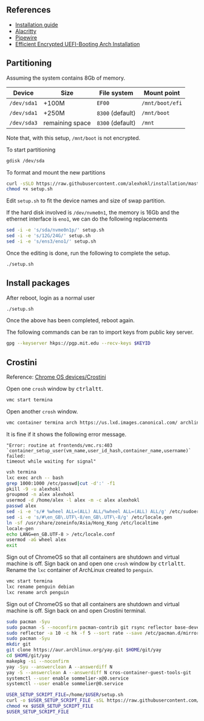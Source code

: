 ## References

- [Installation guide](https://wiki.archlinux.org/title/installation_guide)
- [Alacritty](https://wiki.archlinux.org/title/Alacritty)
- [Pipewire](https://wiki.archlinux.org/title/PipeWire)
- [Efficient Encrypted UEFI-Booting Arch
  Installation](https://gist.github.com/HardenedArray/31915e3d73a4ae45adc0efa9ba458b07)

## Partitioning

Assuming the system contains 8Gb of memory.

| Device      | Size            | File system      | Mount point     |
| ---         | ---             | ---              | ---             |
| `/dev/sda1` | +100M           | `EF00`           | `/mnt/boot/efi` |
| `/dev/sda1` | +250M           | `8300` (default) | `/mnt/boot`     |
| `/dev/sda3` | remaining space | `8300` (default) | `/mnt`          |

Note that, with this setup, `/mnt/boot` is not encrypted.

To start partitioning

```sh
gdisk /dev/sda
```

To format and mount the new partitions

```sh
curl -sSLO https://raw.githubusercontent.com/alexhokl/installation/master/archlinux/setup.sh
chmod +x setup.sh
```

Edit `setup.sh` to fit the device names and size of swap partition.

If the hard disk involved is `/dev/nvme0n1`, the memory is 16Gb and the ethernet
interface is `eno1`, we can do the following replacements

```sh
sed -i -e 's/sda/nvme0n1p/' setup.sh
sed -i -e 's/12G/24G/' setup.sh
sed -i -e 's/ens3/eno1/' setup.sh
```
Once the editing is done, run the following to complete the setup.

```sh
./setup.sh
```

## Install packages

After reboot, login as a normal user

```sh
./setup.sh
```

Once the above has been completed, reboot again.

The following commands can be ran to import keys from public key server.

```sh
gpg --keyserver hkps://pgp.mit.edu --recv-keys $KEYID
```

## Crostini

Reference: [Chrome OS
devices/Crostini](https://wiki.archlinux.org/title/Chrome_OS_devices/Crostini)

Open one `crosh` window by <kbd>ctrl</kbd><kbd>alt</kbd><kbd>t</kbd>.

```sh
vmc start termina
```

Open another `crosh` window.

```sh
vmc container termina arch https://us.lxd.images.canonical.com/ archlinux/current
```

It is fine if it shows the following error message.

```
"Error: routine at frontends/vmc.rs:403
`container_setup_user(vm_name,user_id_hash,container_name,username)` failed:
timeout while waiting for signal"
```

```sh
vsh termina
lxc exec arch -- bash
grep 1000:1000 /etc/passwd|cut -d':' -f1
pkill -9 -u alexhokl
groupmod -n alex alexhokl
usermod -d /home/alex -l alex -m -c alex alexhokl
passwd alex
sed -i -e 's/# %wheel ALL=(ALL) ALL/%wheel ALL=(ALL) ALL/g' /etc/sudoers
sed -i -e 's/#\en_GB\.UTF\-8/en_GB\.UTF\-8/g' /etc/locale.gen
ln -sf /usr/share/zoneinfo/Asia/Hong_Kong /etc/localtime
locale-gen
echo LANG=en_GB.UTF-8 > /etc/locale.conf
usermod -aG wheel alex
exit
```

Sign out of ChromeOS so that all containers are shutdown and virtual machine is
off. Sign back on and open one `crosh` window by
<kbd>ctrl</kbd><kbd>alt</kbd><kbd>t</kbd>. Rename the `lxc` container of
ArchLinux created to `penguin`.

```sh
vmc start termina
lxc rename penguin debian
lxc rename arch penguin
```

Sign out of ChromeOS so that all containers are shutdown and virtual machine is
off. Sign back on and open Crostini terminal.

```sh
sudo pacman -Syu
sudo pacman -S --noconfirm pacman-contrib git rsync reflector base-devel wayland xorg-xwayland
sudo reflector -a 10 -c hk -f 5 --sort rate --save /etc/pacman.d/mirrorlist
sudo pacman -Syu
mkdir git
git clone https://aur.archlinux.org/yay.git $HOME/git/yay
cd $HOME/git/yay
makepkg -si --noconfirm
yay -Syu --answerclean A --answerdiff N
yay -S --answerclean A --answerdiff N cros-container-guest-tools-git
systemctl --user enable sommelier-x@0.service
systemctl --user enable sommelier@0.service

USER_SETUP_SCRIPT_FILE=/home/$USER/setup.sh
curl -o $USER_SETUP_SCRIPT_FILE -sSL https://raw.githubusercontent.com/alexhokl/installation/master/archlinux/user_setup_crostini.sh
chmod +x $USER_SETUP_SCRIPT_FILE
$USER_SETUP_SCRIPT_FILE
```

